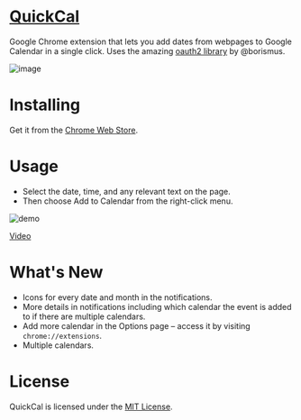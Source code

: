 [QuickCal](http://goo.gl/Xi5CPY)
========
Google Chrome extension that lets you add dates from webpages to Google Calendar in a single click. Uses the amazing [oauth2 library](https://github.com/borismus/oauth2-extensions) by @borismus.

![image](http://cl.ly/image/0q1x3x3x1y18/Screen%20Shot%202014-12-25%20at%207.20.04%20AM.png)

Installing
===
Get it from the [Chrome Web Store](http://goo.gl/Xi5CPY).

Usage
===
* Select the date, time, and any relevant text on the page.
* Then choose Add to Calendar from the right-click menu.

![demo](http://giant.gfycat.com/WeeklyDeliriousBlackmamba.gif)

[Video](https://www.youtube.com/watch?v=Xu9lpSpKsYE)

What's New
===
* Icons for every date and month in the notifications.
* More details in notifications including which calendar the event is added to if there are multiple calendars.
* Add more calendar in the Options page – access it by visiting `chrome://extensions`.
* Multiple calendars.

License
===
QuickCal is licensed under the [MIT License](https://github.com/nishanths/QuickCal/blob/master/LICENSE).
